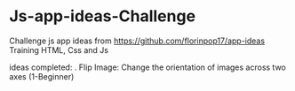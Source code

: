 # Js-app-ideas-Challenge
 Challenge js app ideas from https://github.com/florinpop17/app-ideas
 Training HTML, Css and Js
 
 ideas completed: 
 . Flip Image: Change the orientation of images across two axes	(1-Beginner)
